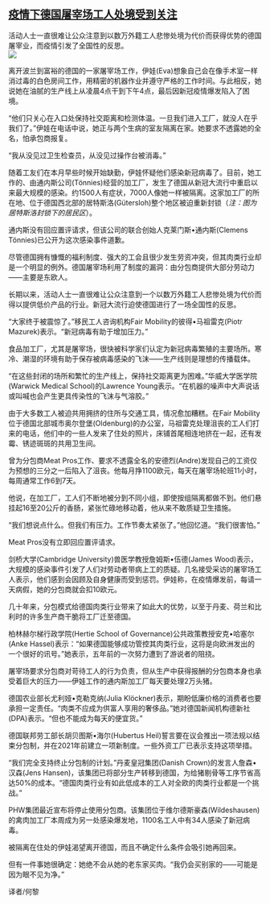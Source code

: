 <!--1593323513000-->
[疫情下德国屠宰场工人处境受到关注](https://cn.ft.com/story/001088300?full=y)
------

<div></div><div class="story-lead">活动人士一直很难让公众注意到以数万外籍工人悲惨处境为代价而获得优势的德国屠宰业，而疫情引发了全国性的反思。</div><div class=" story-image image"><img src="https://thumbor.ftacademy.cn/unsafe/1340x754/https://thumbor.ftacademy.cn/unsafe/picture/4/000096484_piclink.jpg"></div><div class="story-body"><div id="story-body-container"><p>离开波兰到富裕的德国的一家屠宰场工作，伊娃(Eva)想象自己会在像手术室一样消过毒的白色房间工作，用精密的机器作业并遵守严格的工作时间。与此相反，她说她在油腻的生产线上从凌晨4点干到下午4点，最后因新冠疫情爆发陷入了困境。</p><p>“他们只关心在入口处保持社交距离和检测体温。一旦我们进入工厂，就没人在乎我们了。”伊娃在电话中说，她正与两个生病的室友隔离在家。她要求不透露她的全名，怕承包商报复。</p><p>“我从没见过卫生检查员，从没见过操作台被消毒。”</p><p>随着工友们在本月早些时候开始缺勤，伊娃怀疑他们感染新冠病毒了。目前，她工作的、由通内斯公司(Tönnies)经营的加工厂，发生了德国从新冠大流行中重启以来最大规模的感染。约1500人有症状，7000人像她一样被隔离。这家加工厂的所在地、位于德国西北部的居特斯洛(Gütersloh)整个地区被迫重新封锁（<i>注：图为居特斯洛封锁下的居民区</i>）。</p><div  data-o-ads-name="mpu-middle1" class="o-ads in-article-advert" data-o-ads-formats-default="false"  data-o-ads-formats-small="FtcMobileMpu"  data-o-ads-formats-medium="FtcMpu" data-o-ads-formats-large="FtcMpu" data-o-ads-formats-extra="FtcMpu" data-o-ads-targeting="cnpos=middle1;" data-cy='[{"devices":["PC","iPhoneWeb","AndroidWeb","iPhoneApp","AndroidApp"],"pattern":"MPU","position":"Middle1","container":"mpuInStory"}]'></div><p>通内斯没有回应置评请求，但该公司的联合创始人克莱门斯•通内斯(Clemens Tönnies)已公开为这次感染事件道歉。</p><p>尽管德国拥有慷慨的福利制度、强大的工会且很少发生劳资冲突，但其肉类行业却是一个明显的例外。德国屠宰场利用了制度的漏洞：由分包商提供大部分劳动力——主要是东欧人。</p><p>长期以来，活动人士一直很难让公众注意到一个以数万外籍工人悲惨处境为代价而得以提供低价产品的行业。新冠大流行迫使德国进行了一场全国性的反思。</p><p>“大家终于被震惊了。”移民工人咨询机构Fair Mobility的彼得•马祖雷克(Piotr Mazurek)表示。“新冠病毒有助于增加压力。”</p><p>食品加工厂，尤其是屠宰场，很快被科学家们认定为新冠病毒繁殖的主要场所。寒冷、潮湿的环境有助于保存被病毒感染的飞沫——生产线则是理想的传播载体。</p><p>“在这些封闭的场所和繁忙的生产线上，保持社交距离更为困难。”华威大学医学院(Warwick Medical School)的Lawrence Young表示。“在机器的噪声中大声说话或叫喊也会产生更具传染性的飞沫与气溶胶。”</p><div data-o-ads-name="mpu-middle2" class="o-ads in-article-advert" data-o-ads-formats-default="false"  data-o-ads-formats-small="FtcMobileMpu"  data-o-ads-formats-medium="false" data-o-ads-formats-large="false" data-o-ads-formats-extra="false" data-o-ads-targeting="cnpos=middle2;" data-cy='[{"devices":["iPhoneWeb","AndroidWeb","iPhoneApp","AndroidApp"],"pattern":"MPU","position":"Middle2","container":"mpuInStory"}]'></div><p>由于大多数工人被迫共用拥挤的住所与交通工具，情况愈加糟糕。在Fair Mobility位于德国北部城市奥尔登堡(Oldenburg)的办公室，马祖雷克处理沮丧的工人们打来的电话，他们中的一些人发来了住处的照片，床铺首尾相连地挤在一起，还有发霉、锈迹斑斑的共用卫生间。</p><p>曾为分包商Meat Pros工作、要求不透露全名的安德烈(Andre)发现自己的工资仅为预想的三分之一后陷入了沮丧。他每月挣1100欧元，每天在屠宰场轮班11小时，每周通常工作6到7天。</p><p>他说，在加工厂，工人们不断地被分到不同小组，即使按组隔离都做不到。他们悬挂起16至20公斤的香肠，紧张忙碌地移动着，他从来不敢质疑卫生措施。</p><p>“我们想说点什么。但我们有压力。工作节奏太紧张了。”他回忆道。“我们很害怕。”</p><p>Meat Pros没有立即回应置评请求。</p><div data-o-ads-name="mpu-middle3" class="o-ads in-article-advert" data-o-ads-formats-default="false"  data-o-ads-formats-small="FtcMobileMpu"  data-o-ads-formats-medium="false" data-o-ads-formats-large="false" data-o-ads-formats-extra="false" data-o-ads-targeting="cnpos=middle3;" data-cy='[{"devices":["iPhoneWeb","AndroidWeb","iPhoneApp","AndroidApp"],"pattern":"MPU","position":"Middle3","container":"mpuInStory"}]'></div><p>剑桥大学(Cambridge University)兽医学教授詹姆斯•伍德(James Wood)表示，大规模的感染事件引发了人们对劳动者带病上工的质疑。几名接受采访的屠宰场工人表示，他们感到会因顾及自身健康而受到惩罚。伊娃称，在疫情爆发前，每请一天病假，她的分包商就会扣10欧元。</p><p>几十年来，分包模式给德国肉类行业带来了如此大的优势，以至于丹麦、荷兰和比利时的许多生产商干脆将工厂迁至德国。</p><p>柏林赫尔梯行政学院(Hertie School of Governance)公共政策教授安克•哈塞尔(Anke Hassel)表示：“如果德国能够成功管控其肉类行业，这将是向欧洲发出的一个很好的讯号。”她表示，五年前的一次努力遭到了游说者的阻挠。</p><p>屠宰场要求分包商对苛待工人的行为负责，但从生产中获得报酬的分包商本身也承受着巨大的压力——伊娃工作的通内斯加工厂每天要处理2万头猪。</p><p>德国农业部长尤利娅•克勒克纳(Julia Klöckner)表示，期盼低廉价格的消费者也要承担一定责任。“肉类不应成为供富人享用的奢侈品。”她对德国新闻机构德新社(DPA)表示。“但也不能成为每天的便宜货。”</p><div data-o-ads-name="mpu-middle4" class="o-ads in-article-advert" data-o-ads-formats-default="false"  data-o-ads-formats-small="FtcMobileMpu"  data-o-ads-formats-medium="false" data-o-ads-formats-large="false" data-o-ads-formats-extra="false" data-o-ads-targeting="cnpos=middle4;" data-cy='[{"devices":["iPhoneWeb","AndroidWeb","iPhoneApp","AndroidApp"],"pattern":"MPU","position":"Middle4","container":"mpuInStory"}]'></div><p>德国联邦劳工部长胡贝图斯•海尔(Hubertus Heil)誓言要在议会推出一项法规以结束分包制，并在2021年前建立一项新制度。一些外资工厂已表示支持这项举措。</p><p>“我们完全支持终止分包制的计划。”丹麦皇冠集团(Danish Crown)的发言人詹森•汉森(Jens Hansen)，该集团已将部分生产转移到德国，为给猪剔骨等工序节省高达50%的成本。“德国肉类行业有如此低成本的工人对全欧的肉类行业都是一个挑战。”</p><p>PHW集团最近宣布将停止使用分包商。该集团位于维尔德斯豪森(Wildeshausen)的禽肉加工厂本周成为另一处感染爆发地，1100名工人中有34人感染了新冠病毒。</p><p>被隔离在住处的伊娃渴望离开德国，而且不确定什么条件会吸引她再回来。</p><p>但有一件事她很确定：她绝不会从她的老东家买肉。“我仍会买别家的——可能是因为眼不见为净。”</p><div data-o-ads-name="mpu-middle5" class="o-ads in-article-advert" data-o-ads-formats-default="false"  data-o-ads-formats-small="FtcMobileMpu"  data-o-ads-formats-medium="false" data-o-ads-formats-large="false" data-o-ads-formats-extra="false" data-o-ads-targeting="cnpos=middle5;" data-cy='[{"devices":["iPhoneWeb","AndroidWeb","iPhoneApp","AndroidApp"],"pattern":"MPU","position":"Middle4","container":"mpuInStory"}]'></div><p>译者/何黎</p></div><div class="clearfloat"></div></div>
